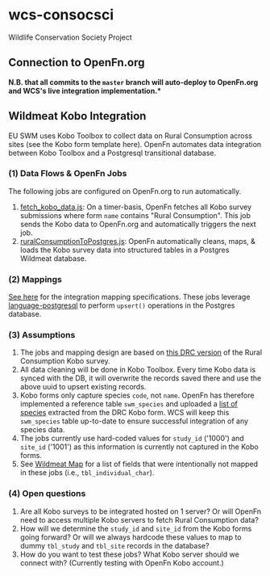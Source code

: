 # wcs-consocsci

Wildlife Conservation Society Project

## Connection to OpenFn.org

**N.B. that all commits to the `master` branch will auto-deploy to OpenFn.org and WCS's live integration implementation.\***

## Wildmeat Kobo Integration
EU SWM uses Kobo Toolbox to collect data on Rural Consumption across sites (see the Kobo form template here). OpenFn automates data integration between Kobo Toolbox and a Postgresql transitional database. 

### (1) Data Flows & OpenFn Jobs
The following jobs are configured on OpenFn.org to run automatically. 
1. [fetch_kobo_data.js](https://github.com/OpenFn/wcs-consocsci/blob/master/fetch_kobo_data.js): On a timer-basis, OpenFn fetches all Kobo survey submissions where form `name` contains "Rural Consumption". This job sends the Kobo data to OpenFn.org and automatically triggers the next job. 
2. [ruralConsumptionToPostgres.js](https://github.com/OpenFn/wcs-consocsci/blob/master/ruralConsumptionToPostgres.js): OpenFn automatically cleans, maps, & loads the Kobo survey data into structured tables in a Postgres Wildmeat database. 
### (2) Mappings 
[See here](https://docs.google.com/spreadsheets/d/15VRibnaglShF3oNNLMbiyGopTJrYbP02aQ04cz4Qt-k/edit#gid=767749359) for the integration mapping specifications. These jobs leverage [language-postgresql](https://github.com/OpenFn/postgresql) to perform `upsert()` operations in the Postgres database. 

### (3) Assumptions
1. The jobs and mapping design are based on [this DRC version](https://docs.google.com/spreadsheets/d/1AN2Qyjx-ua3fE5-Nj7Bg2WSdZdIE6zy4FmVVrMqGZl0/edit?usp=drive_web&ouid=101430720901034004945) of the Rural Consumption Kobo survey. 
2. All data cleaning will be done in Kobo Toolbox. Every time Kobo data is synced with the DB, it will overwrite the records saved there and use the above uuid to upsert existing records.
3. Kobo forms only capture species `code`, not `name`. OpenFn has therefore implemented a reference table `swm_species` and uploaded a [list of species](https://docs.google.com/spreadsheets/d/1yfBjpb9cuCOvzKF9Iu_XrXLA_BC8cQFCyYxjVgFIuXU/edit) extracted from the DRC Kobo form. WCS will keep this `swm_species` table up-to-date to ensure successful integration of any species data. 
4. The jobs currently use hard-coded values for `study_id` ('1000') and `site_id` ('1001') as this information is currently not captured in the Kobo forms. 
5. See [Wildmeat Map](https://docs.google.com/spreadsheets/d/15VRibnaglShF3oNNLMbiyGopTJrYbP02aQ04cz4Qt-k/edit#gid=767749359) for a list of fields that were intentionally not mapped in these jobs (i.e., `tbl_individual_char`). 

### (4) Open questions
1. Are all Kobo surveys to be integrated hosted on 1 server? Or will OpenFn need to access multiple Kobo servers to fetch Rural Consumption data? 
2. How will we determine the `study_id` and `site_id` from the Kobo forms going forward? Or will we always hardcode these values to map to dummy `tbl_study` and `tbl_site` records in the database?
3. How do you want to test these jobs? What Kobo server should we connect with? (Currently testing with OpenFn Kobo account.)
